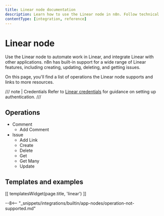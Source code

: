 ```yaml
---
title: Linear node documentation
description: Learn how to use the Linear node in n8n. Follow technical documentation to integrate Linear node into your workflows.
contentType: [integration, reference]
---
```


# Linear node

Use the Linear node to automate work in Linear, and integrate Linear with other applications. n8n has built-in support for a wide range of Linear features, including creating, updating, deleting, and getting issues. 

On this page, you'll find a list of operations the Linear node supports and links to more resources.

/// note | Credentials
Refer to [Linear credentials](/integrations/builtin/credentials/linear.md) for guidance on setting up authentication. 
///

## Operations

* Comment
	* Add Comment
* Issue
	* Add Link
    * Create
    * Delete
    * Get
    * Get Many
    * Update

## Templates and examples

<!-- see https://www.notion.so/n8n/Pull-in-templates-for-the-integrations-pages-37c716837b804d30a33b47475f6e3780 -->
[[ templatesWidget(page.title, 'linear') ]]

--8<-- "_snippets/integrations/builtin/app-nodes/operation-not-supported.md"
